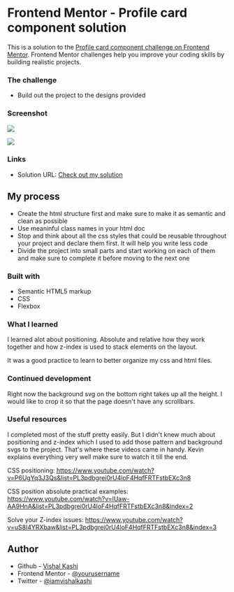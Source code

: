 # Frontend Mentor - Profile card component solution

This is a solution to the [Profile card component challenge on Frontend Mentor](https://www.frontendmentor.io/challenges/profile-card-component-cfArpWshJ). Frontend Mentor challenges help you improve your coding skills by building realistic projects.

### The challenge

- Build out the project to the designs provided

### Screenshot

![](https://imgur.com/Kw7kRCa.jpg)

![](https://imgur.com/NqoFo3Q.jpg)

### Links

- Solution URL: [Check out my solution](https://github.com/destructo570/frontend-mentor-challenges/tree/main/profile-card-component)

## My process

- Create the html structure first and make sure to make it as semantic and clean as possible
- Use meaninful class names in your html doc
- Stop and think about all the css styles that could be reusable throughout your project and declare them first. It will help you write less code
- Divide the project into small parts and start working on each of them and make sure to complete it before moving to the next one

### Built with

- Semantic HTML5 markup
- CSS
- Flexbox

### What I learned

I learned alot about positioning. Absolute and relative how they work together and how z-index is used to stack elements on the layout.

It was a good practice to learn to better organize my css and html files.

### Continued development

Right now the background svg on the bottom right takes up all the height. I would like to crop it so that the page doesn't have any scrollbars.

### Useful resources

I completed most of the stuff pretty easily. But I didn't knew much about positioning and z-index which I used to add those pattern and background svgs to the project. That's where these videos came in handy. Kevin explains everything very well make sure to watch it till the end.

CSS positioning: https://www.youtube.com/watch?v=P6UgYq3J3Qs&list=PL3pdbgrei0rU4loF4HqfFRTFstbEXc3n8

CSS position absolute practical examples: https://www.youtube.com/watch?v=lUaw-AA9HnA&list=PL3pdbgrei0rU4loF4HqfFRTFstbEXc3n8&index=2

Solve your Z-index issues: https://www.youtube.com/watch?v=uS8l4YRXbaw&list=PL3pdbgrei0rU4loF4HqfFRTFstbEXc3n8&index=3

## Author

- Github - [Vishal Kashi](https://www.github.com/destructo570)
- Frontend Mentor - [@yourusername](https://www.frontendmentor.io/profile/destructo570)
- Twitter - [@iamvishalkashi](https://www.twitter.com/iamvishalkashi)
